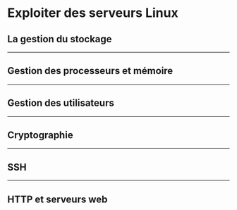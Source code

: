 # Exploiter des serveurs Linux
## La gestion du stockage

---

## Gestion des processeurs et mémoire

---

## Gestion des utilisateurs

---

## Cryptographie

---

## SSH

---

## HTTP et serveurs web
